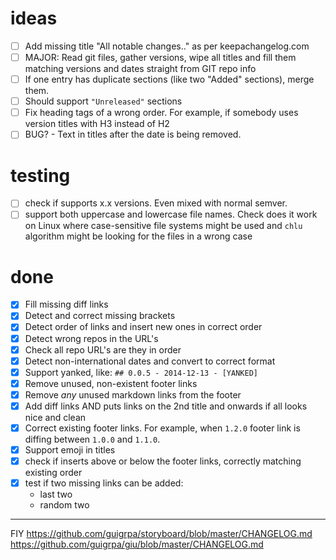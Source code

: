 # ideas

- [ ] Add missing title "All notable changes.." as per keepachangelog.com
- [ ] MAJOR: Read git files, gather versions, wipe all titles and fill them matching versions and dates straight from GIT repo info
- [ ] If one entry has duplicate sections (like two "Added" sections), merge them.
- [ ] Should support `"Unreleased"` sections
- [ ] Fix heading tags of a wrong order. For example, if somebody uses version titles with H3 instead of H2
- [ ] BUG? - Text in titles after the date is being removed.

# testing

- [ ] check if supports x.x versions. Even mixed with normal semver.
- [ ] support both uppercase and lowercase file names. Check does it work on Linux where case-sensitive file systems might be used and `chlu` algorithm might be looking for the files in a wrong case

# done

- [x] Fill missing diff links
- [x] Detect and correct missing brackets
- [x] Detect order of links and insert new ones in correct order
- [x] Detect wrong repos in the URL's
- [x] Check all repo URL's are they in order
- [x] Detect non-international dates and convert to correct format
- [x] Support yanked, like: `## 0.0.5 - 2014-12-13 - [YANKED]`
- [x] Remove unused, non-existent footer links
- [x] Remove _any_ unused markdown links from the footer
- [x] Add diff links AND puts links on the 2nd title and onwards if all looks nice and clean
- [x] Correct existing footer links. For example, when `1.2.0` footer link is diffing between `1.0.0` and `1.1.0`.
- [x] Support emoji in titles
- [x] check if inserts above or below the footer links, correctly matching existing order
- [x] test if two missing links can be added:
    - last two
    - random two

---

FIY
https://github.com/guigrpa/storyboard/blob/master/CHANGELOG.md
https://github.com/guigrpa/giu/blob/master/CHANGELOG.md
